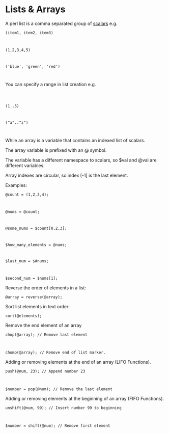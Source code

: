 # Lists & Arrays



A perl list is a comma separated group of <a href="http://rob.thehurleys.net/index.php/technical-notes/programming/programming-perl/perl-scalar-variables/">scalars</a> e.g.



<code>(item1, item2, item3)

(1,2,3,4,5)

('blue', 'green', 'red')

</code>

You can specify a range in list creation e.g.

<code>

(1..5)

("a".."z")

</code>



While an array is a variable that contains an indexed list of scalars.

The array variable is prefixed with an @ symbol.

The variable has a different namespace to scalars, so $val and @val are different variables.

Array indexes are circular, so index [-1] is the last element.



Examples:



<code>@count = (1,2,3,4);

@nums = @count;

@some_nums = $count[0,2,3];

$how_many_elements = @nums;

$last_num = $#nums;

$second_num = $nums[1];</code>



Reverse the order of elements in a list:



<code>@array = reverse(@array);</code>



Sort list elements in text order:



<code>sort(@elements);</code>



Remove the end element of an array



<code>chop(@array); // Remove last element

chomp(@array); // Remove end of list marker.</code>





Adding or removing elements at the end of an array (LIFO Functions).



<code>push(@num, 23); // Append number 23

$number = pop(@num); // Remove the last element</code>



Adding or removing elements at the beginning of an array (FIFO Functions).



<code>unshift(@num, 99); // Insert number 99 to beginning

$number = shift(@num); // Remove first element</code>
